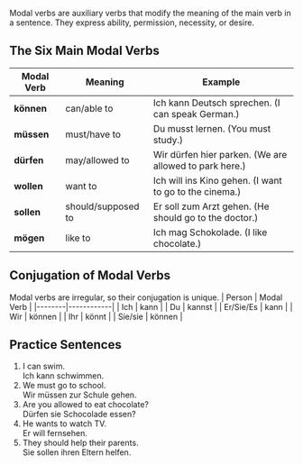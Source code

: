 Modal verbs are auxiliary verbs that modify the meaning of the main verb in a sentence. They express ability, permission, necessity, or desire.

## The Six Main Modal Verbs
| Modal Verb | Meaning | Example |
|------------|---------|---------|
| **können** | can/able to | Ich kann Deutsch sprechen. (I can speak German.) |
| **müssen** | must/have to | Du musst lernen. (You must study.) |
| **dürfen** | may/allowed to | Wir dürfen hier parken. (We are allowed to park here.) |
| **wollen** | want to | Ich will ins Kino gehen. (I want to go to the cinema.) |
| **sollen** | should/supposed to | Er soll zum Arzt gehen. (He should go to the doctor.) |
| **mögen** | like to | Ich mag Schokolade. (I like chocolate.) |

## Conjugation of Modal Verbs
Modal verbs are irregular, so their conjugation is unique.
| Person | Modal Verb |
|--------|------------|
| Ich | kann |
| Du | kannst |
| Er/Sie/Es | kann |
| Wir | können |
| Ihr | könnt |
| Sie/sie | können |

## Practice Sentences
1. I can swim.<br>
  Ich kann schwimmen.
2. We must go to school.<br>
  Wir müssen zur Schule gehen.
3. Are you allowed to eat chocolate?<br>
  Dürfen sie Schocolade essen?
4. He wants to watch TV.<br>
  Er will fernsehen.
5. They should help their parents.<br>
  Sie sollen ihren Eltern helfen.
